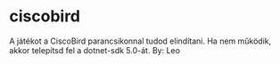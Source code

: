 # ciscobird
A játékot a CiscoBird parancsikonnal tudod elindítani.
Ha nem működik, akkor telepítsd fel a dotnet-sdk 5.0-át.
By: Leo
